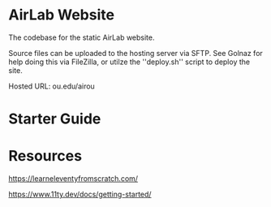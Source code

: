 # AirLab Website

The codebase for the static AirLab website.

Source files can be uploaded to the hosting server via SFTP. See Golnaz for help doing this via FileZilla, or utilze the ''deploy.sh'' script to deploy the site.

Hosted URL: ou.edu/airou

# Starter Guide

# Resources

https://learneleventyfromscratch.com/

https://www.11ty.dev/docs/getting-started/
